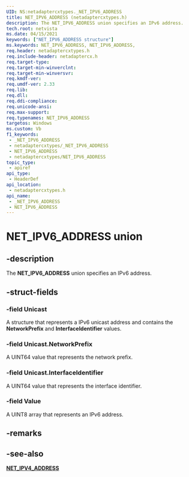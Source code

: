```yaml
---
UID: NS:netadaptercxtypes._NET_IPV6_ADDRESS
title: NET_IPV6_ADDRESS (netadaptercxtypes.h)
description: The NET_IPV6_ADDRESS union specifies an IPv6 address.
tech.root: netvista
ms.date: 04/15/2021
keywords: ["NET_IPV6_ADDRESS structure"]
ms.keywords: NET_IPV6_ADDRESS, NET_IPV6_ADDRESS,
req.header: netadaptercxtypes.h
req.include-header: netadaptercx.h
req.target-type: 
req.target-min-winverclnt: 
req.target-min-winversvr: 
req.kmdf-ver: 
req.umdf-ver: 2.33 
req.lib: 
req.dll: 
req.ddi-compliance: 
req.unicode-ansi: 
req.max-support: 
req.typenames: NET_IPV6_ADDRESS
targetos: Windows
ms.custom: Vb
f1_keywords:
 - _NET_IPV6_ADDRESS
 - netadaptercxtypes/_NET_IPV6_ADDRESS
 - NET_IPV6_ADDRESS
 - netadaptercxtypes/NET_IPV6_ADDRESS
topic_type:
 - apiref
api_type:
 - HeaderDef
api_location:
 - netadaptercxtypes.h
api_name:
 - _NET_IPV6_ADDRESS
 - NET_IPV6_ADDRESS
---
```


# NET_IPV6_ADDRESS union


## -description

The **NET_IPV6_ADDRESS** union specifies an IPv6 address.

## -struct-fields

### -field Unicast

A structure that represents a IPv6 unicast address and contains the **NetworkPrefix** and **InterfaceIdentifier** values.

### -field Unicast.NetworkPrefix

A UINT64 value that represents the network prefix.

### -field Unicast.InterfaceIdentifier

A UINT64 value that represents the interface identifier.

### -field Value

A UINT8 array that represents an IPv6 address.

## -remarks

## -see-also

[**NET_IPV4_ADDRESS**](ns-netadaptercxtypes-net_ipv4_address.md)

